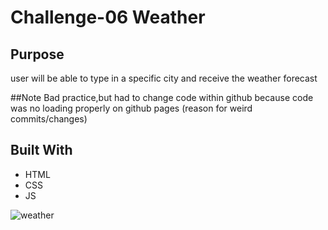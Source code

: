 
# Challenge-06 Weather

## Purpose
user will be able to type in a specific city and receive the weather forecast

##Note
Bad practice,but had to change code within github because code was no loading properly on github pages (reason for weird commits/changes)

## Built With
* HTML
* CSS
* JS

![weather](https://user-images.githubusercontent.com/90362572/140441936-4ab649ec-7e0f-4d1b-a57d-34bf68b49f3b.PNG)

